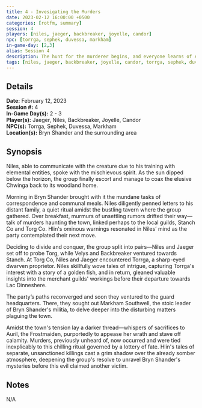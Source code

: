 ```yaml
---
title: 4 - Invesigating the Murders
date: 2023-02-12 16:00:00 +0500
categories: [rotfm, summary]
session: 4
players: [niles, jaeger, backbreaker, joyelle, candor]
npc: [torrga, sephek, duvessa, markham]
in-game-day: [2,3]
alias: Session 4
description: The hunt for the murderer begins, and everyone learns of Auril's sacrifices.
tags: [niles, jaeger, backbreaker, joyelle, candor, torrga, sephek, duvessa, markham]
---
```


## Details

**Date:** February 12, 2023 <br>
**Session #:** 4 <br>
**In-Game Day(s):** 2 - 3 <br>
**Player(s):** Jaeger, Niles, Backbreaker, Joyelle, Candor <br>
**NPC(s):** Torrga, Sephek, Duvessa, Markham <br>
**Location(s):** Bryn Shander and the surrounding area <br>

## Synopsis
Niles, able to communicate with the creature due to his training with elemental entities, spoke with the mischievous spirit. As the sun dipped below the horizon, the group finally escort and manage to coax the elusive Chwinga back to its woodland home.

Morning in Bryn Shander brought with it the mundane tasks of correspondence and communal meals. Niles diligently penned letters to his distant family, a quiet ritual amidst the bustling tavern where the group gathered. Over breakfast, murmurs of unsettling rumors drifted their way—talk of murders haunting the town, linked perhaps to the local guilds, Stanch Co and Torg Co. Hlin's ominous warnings resonated in Niles’ mind as the party contemplated their next move.

Deciding to divide and conquer, the group split into pairs—Niles and Jaeger set off to probe Torg, while Velys and Backbreaker ventured towards Stanch. At Torg Co, Niles and Jaeger encountered Torrga, a sharp-eyed dwarven proprietor. Niles skillfully wove tales of intrigue, capturing Torrga's interest with a story of a golden fish, and in return, gleaned valuable insights into the merchant guilds' workings before their departure towards Lac Dinneshere.

The party’s paths reconverged and soon they ventured to the guard headquarters. There, they sought out Markham Southwell, the stoic leader of Bryn Shander's militia, to delve deeper into the disturbing matters plaguing the town.

Amidst the town's tension lay a darker thread—whispers of sacrifices to Auril, the Frostmaiden, purportedly to appease her wrath and stave off calamity. Murders, previously unheard of, now occurred and were tied inexplicably to this chilling ritual governed by a lottery of fate. Hlin's tales of separate, unsanctioned killings cast a grim shadow over the already somber atmosphere, deepening the group's resolve to unravel Bryn Shander's mysteries before this evil claimed another victim.

## Notes
N/A